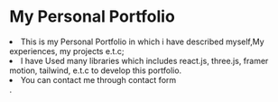 <h1>My Personal Portfolio</h1>
<li>This is my Personal Portfolio in which i have described myself,My experiences, my projects e.t.c;</li>
<li>I have Used many libraries which includes react.js, three.js, framer motion, tailwind, e.t.c to develop this portfolio.</li>
<li>You can contact me through contact form</li>.